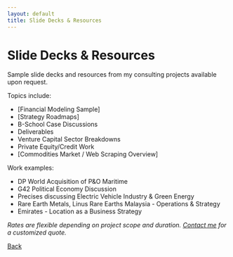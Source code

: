 ```yaml
---
layout: default
title: Slide Decks & Resources
---
```


# Slide Decks & Resources

Sample slide decks and resources from my consulting projects available upon request.

Topics include:

- [Financial Modeling Sample]  
- [Strategy Roadmaps]
- B-School Case Discussions
- Deliverables
- Venture Capital Sector Breakdowns
- Private Equity/Credit Work
- [Commodities Market / Web Scraping Overview]


Work examples:

- DP World Acquisition of P&O Maritime
- G42 Political Economy Discussion
- Precises discussing Electric Vehicle Industry & Green Energy
- Rare Earth Metals, Linus Rare Earths Malaysia - Operations & Strategy
- Emirates - Location as a Business Strategy
 
*Rates are flexible depending on project scope and duration. [Contact me](contact.md) for a customized quote.*



[Back](index.md)
